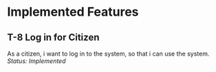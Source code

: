 # Implemented Features 
## T-8 Log in for Citizen
As a  citizen, i want to log in to the system, so that i can use the system.
*Status: Implemented*

